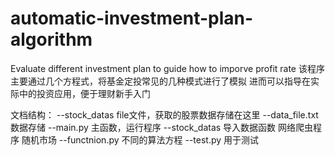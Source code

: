# automatic-investment-plan-algorithm
Evaluate different investment plan to guide how to imporve profit rate
该程序主要通过几个方程式，将基金定投常见的几种模式进行了模拟
进而可以指导在实际中的投资应用，便于理财新手入门

文档结构：
	--stock_datas
		file文件，获取的股票数据存储在这里
		--data_file.txt
			数据存储
	--main.py
		主函数，运行程序
	--stock_datas
    导入数据函数
		网络爬虫程序
    随机市场
	--functnion.py
    不同的算法方程
  --test.py
		用于测试
